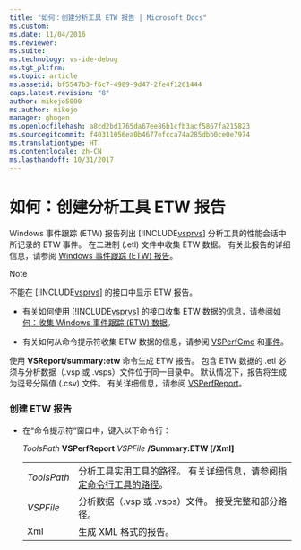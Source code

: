 ```yaml
---
title: "如何：创建分析工具 ETW 报告 | Microsoft Docs"
ms.custom: 
ms.date: 11/04/2016
ms.reviewer: 
ms.suite: 
ms.technology: vs-ide-debug
ms.tgt_pltfrm: 
ms.topic: article
ms.assetid: bf5547b3-f6c7-4989-9d47-2fe4f1261444
caps.latest.revision: "8"
author: mikejo5000
ms.author: mikejo
manager: ghogen
ms.openlocfilehash: a8cd2bd1765da67ee86b1cfb3acf5867fa215823
ms.sourcegitcommit: f40311056ea0b4677efcca74a285dbb0ce0e7974
ms.translationtype: HT
ms.contentlocale: zh-CN
ms.lasthandoff: 10/31/2017
---
```

# <a name="how-to-create-a-profiling-tools-etw-report"></a>如何：创建分析工具 ETW 报告
Windows 事件跟踪 (ETW) 报告列出 [!INCLUDE[vsprvs](../code-quality/includes/vsprvs_md.md)] 分析工具的性能会话中所记录的 ETW 事件。 在二进制 (.etl) 文件中收集 ETW 数据。 有关此报告的详细信息，请参阅 [Windows 事件跟踪 (ETW) 报告](../profiling/event-tracing-for-windows-etw-report.md)。  
  
> [!NOTE]
>  不能在 [!INCLUDE[vsprvs](../code-quality/includes/vsprvs_md.md)] 的接口中显示 ETW 报告。  
  
-   有关如何使用 [!INCLUDE[vsprvs](../code-quality/includes/vsprvs_md.md)] 的接口收集 ETW 数据的信息，请参阅[如何：收集 Windows 事件跟踪 (ETW) 数据](../profiling/how-to-collect-event-tracing-for-windows-etw-data.md)。  
  
-   有关如何从命令提示符收集 ETW 数据的信息，请参阅 [VSPerfCmd](../profiling/vsperfcmd.md) 和[事件](../profiling/events-vsperfcmd.md)。  
  
 使用 **VSReport/summary:etw** 命令生成 ETW 报告。 包含 ETW 数据的 .etl 必须与分析数据（.vsp 或 .vsps）文件位于同一目录中。 默认情况下，报告将生成为逗号分隔值 (.csv) 文件。 有关详细信息，请参阅 [VSPerfReport](../profiling/vsperfreport.md)。  
  
### <a name="to-generate-an-etw-report"></a>创建 ETW 报告  
  
-   在“命令提示符”窗口中，键入以下命令行：  
  
     *ToolsPath* **VSPerfReport** *VSPFile*  **/Summary:ETW [/Xml]**  
  
    |||  
    |-|-|  
    |*ToolsPath*|分析工具实用工具的路径。 有关详细信息，请参阅[指定命令行工具的路径](../profiling/specifying-the-path-to-profiling-tools-command-line-tools.md)。|  
    |*VSPFile*|分析数据（.vsp 或 .vsps）文件。 接受完整和部分路径。|  
    |Xml|生成 XML 格式的报告。|